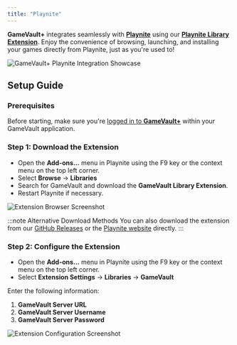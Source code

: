 ```yaml
---
title: "Playnite"
---
```


**GameVault+** integrates seamlessly with **[Playnite](https://playnite.link)** using our [**Playnite Library Extension**](https://playnite.link/addons.html#GameVault_fab8be77-18ab-4e6c-ad3d-89097b492d74). Enjoy the convenience of browsing, launching, and installing your games directly from Playnite, just as you're used to!

![GameVault+ Playnite Integration Showcase](/img/plus/integrations/playnite/showcase.png)

## Setup Guide

### Prerequisites

Before starting, make sure you're [logged in to **GameVault+**](../client-setup.md) within your GameVault application.

### **Step 1: Download the Extension**

- Open the **Add-ons...** menu in Playnite using the F9 key or the context menu on the top left corner.
- Select **Browse** -> **Libraries**
- Search for GameVault and download the **GameVault Library Extension**.
- Restart Playnite if necessary.

![Extension Browser Screenshot](/img/plus/integrations/playnite/download.png)

:::note Alternative Download Methods
You can also download the extension from our [GitHub Releases](https://github.com/Phalcode/gamevault-playnite-integration/releases) or the [Playnite website](https://playnite.link/addons.html#GameVault_fab8be77-18ab-4e6c-ad3d-89097b492d74) directly.
:::

### **Step 2: Configure the Extension**

- Open the **Add-ons...** menu in Playnite using the F9 key or the context menu on the top left corner.
- Select **Extension Settings** -> **Libraries** -> **GameVault**

Enter the following information:

1. **GameVault Server URL**
2. **GameVault Server Username**
3. **GameVault Server Password**

![Extension Configuration Screenshot](/img/plus/integrations/playnite/setup.png)
